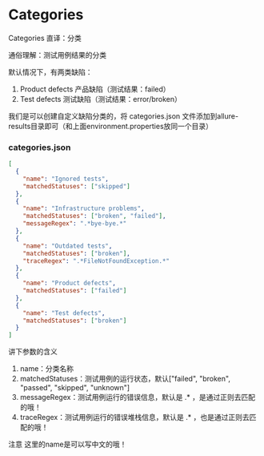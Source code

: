 # Categories

Categories 直译：分类

通俗理解：测试用例结果的分类

默认情况下，有两类缺陷：
1. Product defects 产品缺陷（测试结果：failed）
1. Test defects 测试缺陷（测试结果：error/broken）

我们是可以创建自定义缺陷分类的，将 categories.json 文件添加到allure-results目录即可（和上面environment.properties放同一个目录）

 

### categories.json
```json
[
  {
    "name": "Ignored tests", 
    "matchedStatuses": ["skipped"] 
  },
  {
    "name": "Infrastructure problems",
    "matchedStatuses": ["broken", "failed"],
    "messageRegex": ".*bye-bye.*" 
  },
  {
    "name": "Outdated tests",
    "matchedStatuses": ["broken"],
    "traceRegex": ".*FileNotFoundException.*" 
  },
  {
    "name": "Product defects",
    "matchedStatuses": ["failed"]
  },
  {
    "name": "Test defects",
    "matchedStatuses": ["broken"]
  }
]
``` 

讲下参数的含义
1. name：分类名称
2. matchedStatuses：测试用例的运行状态，默认["failed", "broken", "passed", "skipped", "unknown"]
3. messageRegex：测试用例运行的错误信息，默认是 .* ，是通过正则去匹配的哦！
4. traceRegex：测试用例运行的错误堆栈信息，默认是  .*  ，也是通过正则去匹配的哦！

注意
这里的name是可以写中文的哦！

